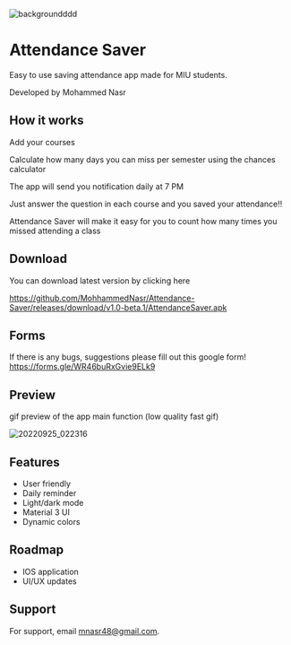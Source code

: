 ![backgroundddd](https://user-images.githubusercontent.com/96019824/192121559-719ec31d-cd35-4f33-bcfd-a63598719fd3.png)



# Attendance Saver

Easy to use saving attendance app made for MIU students.

Developed by Mohammed Nasr


## How it works

Add your courses

Calculate how many days you can miss per semester using the chances calculator

The app will send you notification daily at 7 PM

Just answer the question in each course and you saved your attendance!!

Attendance Saver will make it easy for you to count how many times 
you missed attending a class


## Download

You can download latest version by clicking here

https://github.com/MohhammedNasr/Attendance-Saver/releases/download/v1.0-beta.1/AttendanceSaver.apk

## Forms

If there is any bugs, suggestions please fill out this google form!
https://forms.gle/WR46buRxGvie9ELk9

## Preview

gif preview of the app main function (low quality fast gif)

![20220925_022316](https://user-images.githubusercontent.com/96019824/192123254-806145d9-f8fe-41d2-b45c-30a7b6ccc170.gif)

## Features

- User friendly
- Daily reminder
- Light/dark mode
- Material 3 UI
- Dynamic colors


## Roadmap

- IOS application
- UI/UX updates



## Support

For support, email mnasr48@gmail.com.




